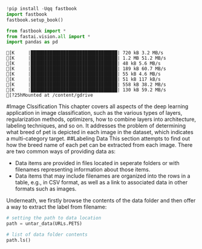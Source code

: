 ```python
!pip install -Uqq fastbook
import fastbook
fastbook.setup_book()

from fastbook import *
from fastai.vision.all import *
import pandas as pd
```

    [K     |████████████████████████████████| 720 kB 3.2 MB/s 
    [K     |████████████████████████████████| 1.2 MB 51.2 MB/s 
    [K     |████████████████████████████████| 48 kB 5.6 MB/s 
    [K     |████████████████████████████████| 189 kB 60.7 MB/s 
    [K     |████████████████████████████████| 55 kB 4.6 MB/s 
    [K     |████████████████████████████████| 51 kB 117 kB/s 
    [K     |████████████████████████████████| 558 kB 38.2 MB/s 
    [K     |████████████████████████████████| 130 kB 59.2 MB/s 
    [?25hMounted at /content/gdrive
    

#Image Clssification
This chapter covers all aspects of the deep learning application in image classification, such as the various types of layers, regularization methods, optimizers, how to combine layers into architecture, labeling techniques, and so on. It addresses the problem of determining what breed of pet is depicted in each image in the dataset, which indicates a multi-category target.
##Labeling Data
This section attempts to find out how the breed name of each pet can be extracted from each image. There are two common ways of providing data as:
*   Data items are provided in files located in seperate folders or with filenames representing information about those items.
*   Data items that may include filenames are organized into the rows in a table, e.g., in CSV format, as well as a link to associated data in other formats such as images.

Underneath, we firstly browse the contents of the data folder and then offer a way to extract the label from filename:



```python
# setting the path to data location
path = untar_data(URLs.PETS)

# list of data folder contents
path.ls()
```
